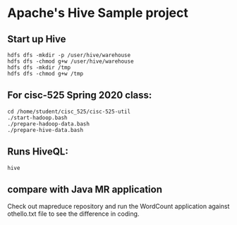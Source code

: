 # Apache's Hive Sample project

## Start up Hive

```
hdfs dfs -mkdir -p /user/hive/warehouse
hdfs dfs -chmod g+w /user/hive/warehouse
hdfs dfs -mkdir /tmp
hdfs dfs -chmod g+w /tmp
```

## For cisc-525 Spring 2020 class:
```
cd /home/student/cisc_525/cisc-525-util
./start-hadoop.bash
./prepare-hadoop-data.bash
./prepare-hive-data.bash
```

## Runs HiveQL:
```shellscript
hive
```

## compare with Java MR application 
Check out mapreduce repository and run the WordCount application against othello.txt file to see the difference in coding.
